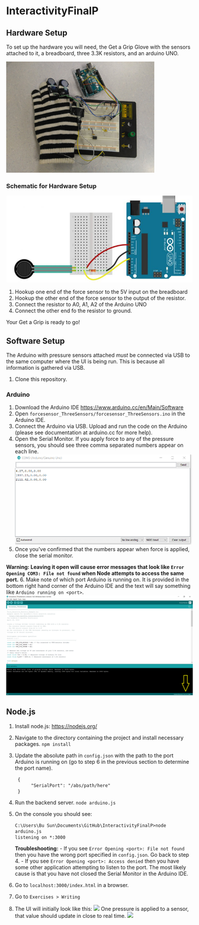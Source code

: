 # InteractivityFinalP


## Hardware Setup
To set up the hardware you will need, the Get a Grip Glove with the sensors attached to it, a breadboard, three 3.3K resistors, and an arduino UNO.

<img src = "Images/GetGripGlove-2.jpg" height=300>

### Schematic for Hardware Setup

![](Images/HookupGuideForceSensor.JPG)

1. Hookup one end of the force sensor to the 5V input on the breadboard
2. Hookup the other end of the force sensor to the output of the resistor.
3. Connect the resistor to A0, A1, A2 of the Arduino UNO
4. Connect the other end fo the resistor to ground. 

Your Get a Grip is ready to go!

## Software Setup
The Arduino with pressure sensors attached *must* be connected via USB to the same computer where the UI is being run.
This is because all information is gathered via USB. 

1. Clone this repository.

### Arduino

1. Download the Arduino IDE https://www.arduino.cc/en/Main/Software 
2. Open `forcesensor_ThreeSensors/forcesensor_ThreeSensors.ino` in the Arduino IDE.
3. Connect the Arduino via USB. Upload and run the code on the Arduino (please see documentation at arduino.cc for more help).
4. Open the Serial Monitor. If you apply force to any of the pressure sensors, you should see three comma separated numbers appear on each line.
![](Images/Arduino.PNG)
5. Once you've confirmed that the numbers appear when force is applied, close the serial monitor. 

**Warning: Leaving it open will cause error messages that look like `Error Opening COM3: File not found` when Node attempts to access the same port.**
6. Make note of which port Arduino is running on. It is provided in the bottom right hand corner of the Arduino IDE and the text will say something like `Arduino running on <port>`. 
![](Images/serialport.png)

## Node.js
1. Install node.js: https://nodejs.org/
3. Navigate to the directory containing the project and install necessary packages.
`npm install`
4. Update the absolute path in `config.json` with the path to the port Arduino is running on (go to step 6 in the previous section to determine the port name).  
   ```
    {
         "SerialPort": "/abs/path/here"
    }
    ```
5. Run the backend server. `node arduino.js`
6. On the console you should see:
    ```
    C:\Users\Bu Sun\Documents\GitHub\InteractivityFinalP>node arduino.js
    listening on *:3000
    ```
   **Troubleshooting:** 
       - If you see `Error Opening <port>: File not found` then you have the wrong port specified in `config.json`. Go back to step 4. 
       - If you see `Error Opening <port>: Access denied` then you have some other application attempting to listen to the port. The most likely cause is that you have not closed the Serial Monitor in the Arduino IDE.
6. Go to `localhost:3000/index.html` in a browser. 

7. Go to  `Exercises > Writing`

8. The UI will initially look like this:
 ![](Images/UI.PNG)
 One pressure is applied to a sensor, that value should update in close to real time.
 ![](Images/UI-working.PNG)
 

